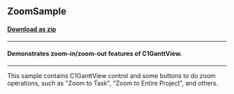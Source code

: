 ## ZoomSample
#### [Download as zip](https://downgit.github.io/#/home?url=https://github.com/GrapeCity/ComponentOne-WPF-Samples/tree/master/\NET_4.5.2\C1.WPF.GanttView\CS\ZoomSample\ZoomSample)
____
#### Demonstrates zoom-in/zoom-out features of C1GanttView.
____
This sample contains C1GanttView control and some buttons
to do zoom operations, such as "Zoom to Task", "Zoom to
Entire Project", and others.
